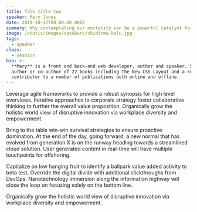 ```yaml
---
title: Talk title two
speaker: Mary Jones
date: 2019-10-17T00:00:00.000Z
summary: Why contemplating our mortality can be a powerful catalyst for change
image: /static/images/speakers/chidinma-kalu.jpg
tags:
  - speaker
class:
  - session
bio: >-
  **Mary** is a front and back-end web developer, author and speaker. She is an
  author or co-author of 22 books including The New CSS Layout and a regular
  contributor to a number of publications both online and offline.
---
```

Leverage agile frameworks to provide a robust synopsis for high level overviews. Iterative approaches to corporate strategy foster collaborative thinking to further the overall value proposition. Organically grow the holistic world view of disruptive innovation via workplace diversity and empowerment.

Bring to the table win-win survival strategies to ensure proactive domination. At the end of the day, going forward, a new normal that has evolved from generation X is on the runway heading towards a streamlined cloud solution. User generated content in real-time will have multiple touchpoints for offshoring.

Capitalize on low hanging fruit to identify a ballpark value added activity to beta test. Override the digital divide with additional clickthroughs from DevOps. Nanotechnology immersion along the information highway will close the loop on focusing solely on the bottom line.

Organically grow the holistic world view of disruptive innovation via workplace diversity and empowerment.
